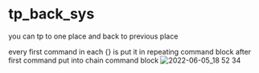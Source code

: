 # tp_back_sys
you can tp to one place and back to previous place

every first command in each {} is put it in repeating command block
after first command put into chain command block
![2022-06-05_18 52 34](https://user-images.githubusercontent.com/68677116/172047222-7e8d9760-94fc-4d42-a10d-ff75336f9fb5.png)

